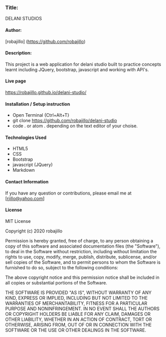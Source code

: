 ### Title:
DELANI STUDIOS

#### Author:
[robajillo] (https://github.com/robajillo)

#### Description:
This project is a web application for delani studio  built to practice concepts learnt including JQuery, bootstrap, javascript and working with API's.

#### Live page
https://robajillo.github.io/delani-studio/
#### Installation / Setup instruction
* Open Terminal {Ctrl+Alt+T}
* git clone https://github.com/robajillo/delani-studio
* code . or atom . depending on the text editor of your choise.

#### Technologies Used
* HTML5
* CSS
* Bootstrap
* javascript (JQuery)
* Markdown

#### Contact Information
If you have any question or contributions, please email me at [rjillo@yahoo.com]

#### License
MIT License

Copyright (c) 2020 robajillo

Permission is hereby granted, free of charge, to any person obtaining a copy
of this software and associated documentation files (the "Software"), to deal
in the Software without restriction, including without limitation the rights
to use, copy, modify, merge, publish, distribute, sublicense, and/or sell
copies of the Software, and to permit persons to whom the Software is
furnished to do so, subject to the following conditions:

The above copyright notice and this permission notice shall be included in all
copies or substantial portions of the Software.

THE SOFTWARE IS PROVIDED "AS IS", WITHOUT WARRANTY OF ANY KIND, EXPRESS OR
IMPLIED, INCLUDING BUT NOT LIMITED TO THE WARRANTIES OF MERCHANTABILITY,
FITNESS FOR A PARTICULAR PURPOSE AND NONINFRINGEMENT. IN NO EVENT SHALL THE
AUTHORS OR COPYRIGHT HOLDERS BE LIABLE FOR ANY CLAIM, DAMAGES OR OTHER
LIABILITY, WHETHER IN AN ACTION OF CONTRACT, TORT OR OTHERWISE, ARISING FROM,
OUT OF OR IN CONNECTION WITH THE SOFTWARE OR THE USE OR OTHER DEALINGS IN THE
SOFTWARE.
